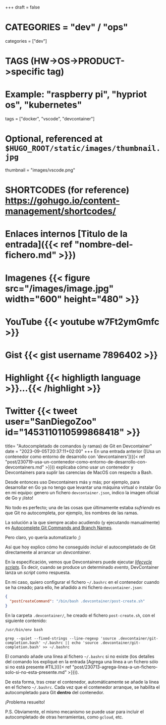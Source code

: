 +++
draft = false

# CATEGORIES = "dev" / "ops"
categories = ["dev"]
# TAGS (HW->OS->PRODUCT->specific tag)
# Example: "raspberry pi", "hypriot os", "kubernetes"

tags = ["docker", "vscode", "devcontainer"]

# Optional, referenced at `$HUGO_ROOT/static/images/thumbnail.jpg`
thumbnail = "images/vscode.png"

# SHORTCODES (for reference) https://gohugo.io/content-management/shortcodes/

# Enlaces internos  [Titulo de la entrada]({{< ref "nombre-del-fichero.md" >}})
# Imagenes          {{< figure src="/images/image.jpg" width="600" height="480" >}}
# YouTube           {{< youtube w7Ft2ymGmfc >}}
# Gist              {{< gist username 7896402 >}}
# Highlight         {{< highligth language >}}...{{< /highlight >}}
# Twitter           {{< tweet user="SanDiegoZoo" id="1453110110599868418" >}}

title=  "Autocompletado de comandos (y ramas) de Git en Devcontainer"
date = "2023-09-05T20:37:11+02:00"
+++
En una entrada anterior ([Usa un contenedor como entorno de desarrollo con 'devcontainers']({{< ref "post/230719-usa-un-contenedor-como-entorno-de-desarrollo-con-devcontainers.md" >}})) explicaba cómo usar un contenedor y Devcontainers para suplir las carencias de MacOS con respecto a Bash.

Desde entonces uso Devcontainers más y más; por ejemplo, para desarrollar en Go ya no tengo que levantar una máquina virtual o instalar Go en mi equipo: genero un fichero `devcontainer.json`, indico la imagen oficial de Go y ¡listo!

No todo es perfecto; una de las cosas que últimamente estaba *sufriendo* es que Git no autocompleta, por ejemplo, los nombres de las ramas.

La solución a la que siempre acabo acudiendo (y ejecutando manualmente) es [Autocomplete Git Commands and Branch Names](https://pagepro.co/blog/autocomplete-git-commands-and-branch-names-in-terminal/).

Pero claro, yo quería automatizarlo ;)

Así que hoy explico cómo he conseguido incluir el autocompletado de Git directamente al arrancar un *devcontainer*.
<!--more-->

En la especificación, vemos que Devcontainers puede ejecutar [*lifecycle scripts*](https://containers.dev/implementors/json_reference/#lifecycle-scripts). Es decir, cuando se produce un determinado *evento*, DevContainer lanza un *script* como respuesta.

En mi caso, quiero configurar el fichero `~/.bashrc` en el contenedor cuando se ha creado; para ello, he añadido a mi fichero `devcontainer.json`:

```json
{
  "postCreateCommand": "/bin/bash .devcontainer/post-create.sh"
}
```

En la carpeta `.devcontainer/`, he creado el fichero `post-create.sh`, con el siguiente contenido:

```console
/usr/bin/env bash

grep --quiet --fixed-strings --line-regexp 'source .devcontainer/git-completion.bash' ~/.bashrc || echo 'source .devcontainer/git-completion.bash' >> ~/.bashrc
```

El comando añade una línea al fichero `~/.bashrc` si no existe (los detalles del comando los expliqué en la entrada [Agrega una línea a un fichero sólo si no está presente #TIL]({{< ref "post/230713-agrega-linea-a-un-fichero-solo-si-no-esta-presente.md" >}})).

De esta forma, tras crear el contenedor, automáticamente se añade la línea en el fichero `~/.bashrc`.
Cada vez que el contenedor arranque, se habilita el autocompletado para Git **dentro** del contenedor.

¡Problema resuelto!

P.S. Obviamente, el mismo mecanismo se puede usar para incluir el autocompletado de otras herramientas, como `gcloud`, etc.
